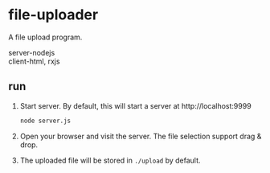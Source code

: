 # file-uploader
A file upload program.

server-nodejs  
client-html, rxjs

## run

1. Start server. By default, this will start a server at http://localhost:9999
    ```bash
    node server.js
    ```
    
1. Open your browser and visit the server. The file selection support drag & drop.

1. The uploaded file will be stored in `./upload` by default.